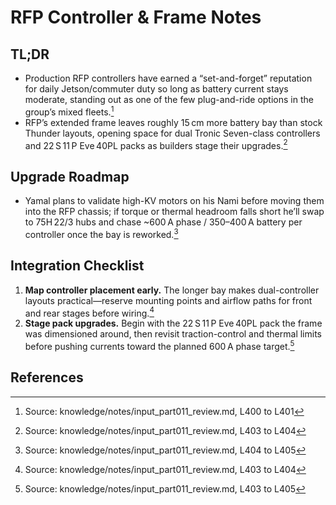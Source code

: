 # RFP Controller & Frame Notes

## TL;DR

- Production RFP controllers have earned a “set-and-forget” reputation for daily Jetson/commuter duty so long as battery current stays moderate, standing out as one of the few plug-and-ride options in the group’s mixed fleets.[^1]
- RFP’s extended frame leaves roughly 15 cm more battery bay than stock Thunder layouts, opening space for dual Tronic Seven-class controllers and 22 S 11 P Eve 40PL packs as builders stage their upgrades.[^2]

## Upgrade Roadmap

- Yamal plans to validate high-KV motors on his Nami before moving them into the RFP chassis; if torque or thermal headroom falls short he’ll swap to 75H 22/3 hubs and chase ~600 A phase / 350–400 A battery per controller once the bay is reworked.[^3]

## Integration Checklist

1. **Map controller placement early.** The longer bay makes dual-controller layouts practical—reserve mounting points and airflow paths for front and rear stages before wiring.[^2]
2. **Stage pack upgrades.** Begin with the 22 S 11 P Eve 40PL pack the frame was dimensioned around, then revisit traction-control and thermal limits before pushing currents toward the planned 600 A phase target.[^4]

## References

[^1]: Source: knowledge/notes/input_part011_review.md, L400 to L401
[^2]: Source: knowledge/notes/input_part011_review.md, L403 to L404
[^3]: Source: knowledge/notes/input_part011_review.md, L404 to L405
[^4]: Source: knowledge/notes/input_part011_review.md, L403 to L405
